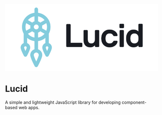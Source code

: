 ![Lucid logo](lucid-logo-dark-s.png)

# Lucid

A simple and lightweight JavaScript library for developing component-based web
apps.

